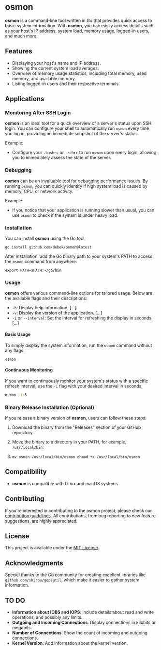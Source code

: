 # osmon

**osmon** is a command-line tool written in Go that provides quick access to basic system information. With **osmon**, you can easily access details such as your host's IP address, system load, memory usage, logged-in users, and much more.

## Features

- Displaying your host's name and IP address.
- Showing the current system load averages.
- Overview of memory usage statistics, including total memory, used memory, and available memory.
- Listing logged-in users and their respective terminals.

[//]: # (## Demo Video)

[//]: # ()
[//]: # (Check out this demo of **osmon** in action:)

[//]: # ()
[//]: # ([![Demo Video]&#40;http://img.youtube.com/vi/ID_TWOJEGO_FILMU/0.jpg&#41;]&#40;http://www.youtube.com/watch?v=ID_TWOJEGO_FILMU "osmon Demo"&#41;)

## Applications

### Monitoring After SSH Login

**osmon** is an ideal tool for a quick overview of a server's status upon SSH login. You can configure your shell to automatically run `osmon` every time you log in, providing an immediate snapshot of the server's status.

Example:

- Configure your `.bashrc` or `.zshrc` to run `osmon` upon every login, allowing you to immediately assess the state of the server.

### Debugging

**osmon** can be an invaluable tool for debugging performance issues. By running `osmon`, you can quickly identify if high system load is caused by memory, CPU, or network activity.

Example:

- If you notice that your application is running slower than usual, you can use `osmon` to check if the system is under heavy load.

### Installation

You can install **osmon** using the Go tool:


`go install github.com/debek/osmon@latest`

After installation, add the Go binary path to your system's PATH to access the `osmon` command from anywhere:


`export PATH=$PATH:~/go/bin`

### Usage

**osmon** offers various command-line options for tailored usage. Below are the available flags and their descriptions:

- `-h`: Display help information. \[...\]
- `-v`: Display the version of the application. \[...\]
- `-i` or `--interval`: Set the interval for refreshing the display in seconds. \[...\]

#### Basic Usage

To simply display the system information, run the `osmon` command without any flags:


`osmon`

#### Continuous Monitoring

If you want to continuously monitor your system's status with a specific refresh interval, use the `-i` flag with your desired interval in seconds:


```bash
osmon -i 5
```

### Binary Release Installation (Optional)

If you release a binary version of **osmon**, users can follow these steps:

1.  Download the binary from the "Releases" section of your GitHub repository.

2.  Move the binary to a directory in your PATH, for example, `/usr/local/bin`:


1.  `mv osmon /usr/local/bin/osmon chmod +x /usr/local/bin/osmon`


## Compatibility

- **osmon** is compatible with Linux and macOS systems.

## Contributing

If you're interested in contributing to the osmon project, please check our [contribution guidelines](https://chat.openai.com/g/g-yxXXjJ1If-it-gpt4/c/CONTRIBUTE.md). All contributions, from bug reporting to new feature suggestions, are highly appreciated.

## License

This project is available under the [MIT License](https://chat.openai.com/g/g-yxXXjJ1If-it-gpt4/c/0c1a0ed0-de56-4ded-8159-e19be6cae7bc).

## Acknowledgments

Special thanks to the Go community for creating excellent libraries like `github.com/shirou/gopsutil`, which make it easier to gather system information.

## TO DO

- **Information about IOBS and IOPS**: Include details about read and write operations, and possibly any limits.
- **Outgoing and Incoming Connections**: Display connections in kilobits or megabits.
- **Number of Connections**: Show the count of incoming and outgoing connections.
- **Kernel Version**: Add information about the kernel version.